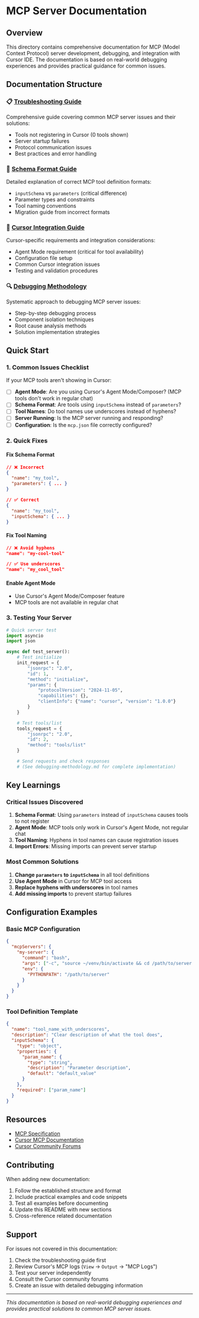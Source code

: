 # MCP Server Documentation

## Overview

This directory contains comprehensive documentation for MCP (Model Context Protocol) server development, debugging, and integration with Cursor IDE. The documentation is based on real-world debugging experiences and provides practical guidance for common issues.

## Documentation Structure

### 📋 [Troubleshooting Guide](./troubleshooting.md)

Comprehensive guide covering common MCP server issues and their solutions:

- Tools not registering in Cursor (0 tools shown)
- Server startup failures
- Protocol communication issues
- Best practices and error handling

### 🔧 [Schema Format Guide](./schema-format.md)

Detailed explanation of correct MCP tool definition formats:

- `inputSchema` vs `parameters` (critical difference)
- Parameter types and constraints
- Tool naming conventions
- Migration guide from incorrect formats

### 🎯 [Cursor Integration Guide](./cursor-integration.md)

Cursor-specific requirements and integration considerations:

- Agent Mode requirement (critical for tool availability)
- Configuration file setup
- Common Cursor integration issues
- Testing and validation procedures

### 🔍 [Debugging Methodology](./debugging-methodology.md)

Systematic approach to debugging MCP server issues:

- Step-by-step debugging process
- Component isolation techniques
- Root cause analysis methods
- Solution implementation strategies

## Quick Start

### 1. Common Issues Checklist

If your MCP tools aren't showing in Cursor:

- [ ] **Agent Mode**: Are you using Cursor's Agent Mode/Composer? (MCP tools don't work in regular chat)
- [ ] **Schema Format**: Are tools using `inputSchema` instead of `parameters`?
- [ ] **Tool Names**: Do tool names use underscores instead of hyphens?
- [ ] **Server Running**: Is the MCP server running and responding?
- [ ] **Configuration**: Is the `mcp.json` file correctly configured?

### 2. Quick Fixes

#### Fix Schema Format

```json
// ❌ Incorrect
{
  "name": "my_tool",
  "parameters": { ... }
}

// ✅ Correct
{
  "name": "my_tool",
  "inputSchema": { ... }
}
```

#### Fix Tool Naming

```json
// ❌ Avoid hyphens
"name": "my-cool-tool"

// ✅ Use underscores
"name": "my_cool_tool"
```

#### Enable Agent Mode

- Use Cursor's Agent Mode/Composer feature
- MCP tools are not available in regular chat

### 3. Testing Your Server

```python
# Quick server test
import asyncio
import json

async def test_server():
    # Test initialize
    init_request = {
        "jsonrpc": "2.0",
        "id": 1,
        "method": "initialize",
        "params": {
            "protocolVersion": "2024-11-05",
            "capabilities": {},
            "clientInfo": {"name": "cursor", "version": "1.0.0"}
        }
    }

    # Test tools/list
    tools_request = {
        "jsonrpc": "2.0",
        "id": 2,
        "method": "tools/list"
    }

    # Send requests and check responses
    # (See debugging-methodology.md for complete implementation)
```

## Key Learnings

### Critical Issues Discovered

1. **Schema Format**: Using `parameters` instead of `inputSchema` causes tools to not register
2. **Agent Mode**: MCP tools only work in Cursor's Agent Mode, not regular chat
3. **Tool Naming**: Hyphens in tool names can cause registration issues
4. **Import Errors**: Missing imports can prevent server startup

### Most Common Solutions

1. **Change `parameters` to `inputSchema`** in all tool definitions
2. **Use Agent Mode** in Cursor for MCP tool access
3. **Replace hyphens with underscores** in tool names
4. **Add missing imports** to prevent startup failures

## Configuration Examples

### Basic MCP Configuration

```json
{
  "mcpServers": {
    "my-server": {
      "command": "bash",
      "args": ["-c", "source ~/venv/bin/activate && cd /path/to/server && python3 main.py"],
      "env": {
        "PYTHONPATH": "/path/to/server"
      }
    }
  }
}
```

### Tool Definition Template

```json
{
  "name": "tool_name_with_underscores",
  "description": "Clear description of what the tool does",
  "inputSchema": {
    "type": "object",
    "properties": {
      "param_name": {
        "type": "string",
        "description": "Parameter description",
        "default": "default_value"
      }
    },
    "required": ["param_name"]
  }
}
```

## Resources

- [MCP Specification](https://spec.modelcontextprotocol.io/)
- [Cursor MCP Documentation](https://docs.cursor.com/advanced/model-context-protocol)
- [Cursor Community Forums](https://forum.cursor.com/)

## Contributing

When adding new documentation:

1. Follow the established structure and format
2. Include practical examples and code snippets
3. Test all examples before documenting
4. Update this README with new sections
5. Cross-reference related documentation

## Support

For issues not covered in this documentation:

1. Check the troubleshooting guide first
2. Review Cursor's MCP logs (`View` → `Output` → "MCP Logs")
3. Test your server independently
4. Consult the Cursor community forums
5. Create an issue with detailed debugging information

---

_This documentation is based on real-world debugging experiences and provides practical solutions to common MCP server issues._
